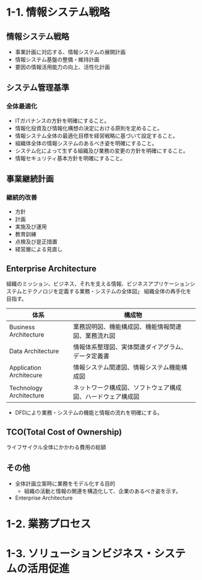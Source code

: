 # 1-1. 情報システム戦略

## 情報システム戦略
- 事業計画に対応する、情報システムの展開計画
- 情報システム基盤の整備・維持計画
- 要因の情報活用能力の向上、活性化計画

## システム管理基準

### 全体最適化
- ITガバナンスの方針を明確にすること。
- 情報化投資及び情報化構想の決定における原則を定めること。
- 情報システム全体の最適化目標を経営戦略に基づいて設定すること。
- 組織体全体の情報システムのあるべき姿を明確にすること。
- システム化によって生ずる組織及び業務の変更の方針を明確にすること。
- 情報セキュリティ基本方針を明確にすること。

## 事業継続計画

### 継続的改善
- 方針
- 計画
- 実施及び運用
- 教育訓練
- 点検及び是正措置
- 経営層による見直し

## Enterprise Architecture
組織のミッション、ビジネス、それを支える情報、ビジネスアプリケーションシステムとテクノロジを定義する業務・システムの全体図」
組織全体の再手化を目指す。

|体系|構成物|
|---|---|
|Business Architecture|業務説明図、機能構成図、機能情報関連図、業務流れ図|
|Data Architecture|情報体系整理図、実体関連ダイアグラム、データ定義書|
|Application Architecure|情報システム関連図、情報システム機能構成図|
|Technology Architecture|ネットワーク構成図、ソフトウェア構成図、ハードウェア構成図|

- DFDにより業務・システムの機能と情報の流れを明確にする。

## TCO(Total Cost of Ownership)
ライフサイクル全体にかかわる費用の総額

## その他
- 全体計画立案時に業務をモデル化する目的
  - 組織の活動と情報の関連を構造化して、企業のあるべき姿を示す。
- Enterprise Architecture

# 1-2. 業務プロセス

# 1-3. ソリューションビジネス・システムの活用促進


